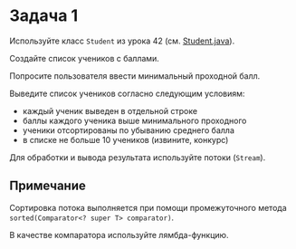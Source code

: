 # Задача 1

Используйте класс `Student` из урока 42 (см. [Student.java](https://github.com/ait-tr/cohort26/blob/main/basic_programming/lesson_42/code/comparisons/src/Student.java)).

Создайте список учеников с баллами.

Попросите пользователя ввести минимальный проходной балл.

Выведите список учеников согласно следующим условиям:
- каждый ученик выведен в отдельной строке
- баллы каждого ученика выше минимального проходного
- ученики отсортированы по убыванию среднего балла
- в списке не больше 10 учеников (извините, конкурс)

Для обработки и вывода результата используйте потоки (`Stream`).

## Примечание
Cортировка потока выполняется при помощи промежуточного метода `sorted(Comparator<? super T> comparator)`.

В качестве компаратора используйте лямбда-функцию.
